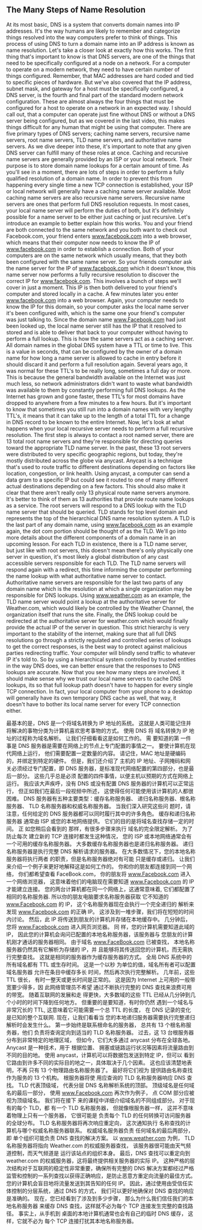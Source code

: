 ## The Many Steps of Name Resolution

At its most basic, DNS is a system that converts domain names into IP addresses. It's the way humans are likely to remember and categorize things resolved into the way computers prefer to think of things. This process of using DNS to turn a domain name into an IP address is known as name resolution. Let's take a closer look at exactly how this works. The first thing that's important to know is that DNS servers, are one of the things that need to be specifically configured at a node on a network. For a computer to operate on a modern network, they need to have certain number of things configured. Remember, that MAC addresses are hard coded and tied to specific pieces of hardware. But we've also covered that the IP address, subnet mask, and gateway for a host must be specifically configured, a DNS server, is the fourth and final part of the standard modern network configuration. These are almost always the four things that must be configured for a host to operate on a network in an expected way. I should call out, that a computer can operate just fine without DNS or without a DNS server being configured, but as we covered in the last video, this makes things difficult for any human that might be using that computer. There are five primary types of DNS servers; caching name servers, recursive name servers, root name servers, TLD name servers, and authoritative name servers. As we dive deeper into these, it's important to note that any given DNS server can fulfill many of these roles at once. Caching and recursive name servers are generally provided by an ISP or your local network. Their purpose is to store domain name lookups for a certain amount of time. As you'll see in a moment, there are lots of steps in order to perform a fully qualified resolution of a domain name. In order to prevent this from happening every single time a new TCP connection is established, your ISP or local network will generally have a caching name server available. Most caching name servers are also recursive name servers. Recursive name servers are ones that perform full DNS resolution requests. In most cases, your local name server will perform the duties of both, but it's definitely possible for a name server to be either just caching or just recursive. Let's introduce an example to better explain how this works. You and your friend are both connected to the same network and you both want to check out Facebook.com, your friend enters www.facebook.com into a web browser, which means that their computer now needs to know the IP of www.facebook.com in order to establish a connection. Both of your computers are on the same network which usually means, that they both been configured with the same name server. So your friends computer ask the name server for the IP of www.facebook.com which it doesn't know, this name server now performs a fully recursive resolution to discover the correct IP for www.facebook.com. This involves a bunch of steps we'll cover in just a moment. This IP is then both delivered to your friend's computer and stored locally in a cache. A few minutes later you enter www.facebook.com into a web browser. Again, your computer needs to know the IP for this domain, so your computer asks the local name server it's been configured with, which is the same one your friend's computer was just talking to. Since the domain name www.Facebook.com had just been looked up, the local name server still has the IP that it resolved to stored and is able to deliver that back to your computer without having to perform a full lookup. This is how the same servers act as a caching server. All domain names in the global DNS system have a TTL or time to live. This is a value in seconds, that can be configured by the owner of a domain name for how long a name server is allowed to cache in entry before it should discard it and perform a full resolution again. Several years ago, it was normal for these TTL's to be really long, sometimes a full day or more. This is because the general bandwidth available on the Internet was just much less, so network administrators didn't want to waste what bandwidth was available to them by constantly performing full DNS lookups. As the Internet has grown and gone faster, these TTL's for most domains have dropped to anywhere from a few minutes to a few hours. But it's important to know that sometimes you still run into a domain names with very lengthy TTL's, it means that it can take up to the length of a total TTL for a change in DNS record to be known to the entire Internet. Now, let's look at what happens when your local recursive server needs to perform a full recursive resolution. The first step is always to contact a root named server, there are 13 total root name servers and they're responsible for directing queries toward the appropriate TLD name server. In the past, these 13 root servers were distributed to very specific geographic regions, but today, they're mostly distributed across the globe via anycast. Anycast is a technique that's used to route traffic to different destinations depending on factors like location, congestion, or link health. Using anycast, a computer can send a data gram to a specific IP but could see it routed to one of many different actual destinations depending on a few factors. This should also make it clear that there aren't really only 13 physical route name servers anymore. It's better to think of them as 13 authorities that provide route name lookups as a service. The root servers will respond to a DNS lookup with the TLD name server that should be queried. TLD stands for top level domain and represents the top of the hierarchical DNS name resolution system. A TLD is the last part of any domain name, using www.facebook.com as an example again, the dot com portion should be thought of as the TLD. We'll go into more details about the different components of a domain name in an upcoming lesson. For each TLD in existence, there is a TLD name server, but just like with root servers, this doesn't mean there's only physically one server in question, it's most likely a global distribution of any cast accessible servers responsible for each TLD. The TLD name servers will respond again with a redirect, this time informing the computer performing the name lookup with what authoritative name server to contact. Authoritative name servers are responsible for the last two parts of any domain name which is the resolution at which a single organization may be responsible for DNS lookups. Using www.weather.com as an example, the TLD name server would point a lookup at the authoritative server for Weather.com, which would likely be controlled by the Weather Channel, the organization itself that runs the site. Finally, the DNS lookup could be redirected at the authoritative server for weather.com which would finally provide the actual IP of the server in question. This strict hierarchy is very important to the stability of the internet, making sure that all full DNS resolutions go through a strictly regulated and controlled series of lookups to get the correct responses, is the best way to protect against malicious parties redirecting traffic. Your computer will blindly send traffic to whatever IP it's told to. So by using a hierarchical system controlled by trusted entities in the way DNS does, we can better ensure that the responses to DNS lookups are accurate. Now that you see how many steps are involved, it should make sense why we trust our local name servers to cache DNS lookups, its so that full lookup path doesn't have to happen for every single TCP connection. In fact, your local computer from your phone to a desktop will generally have its own temporary DNS cache as well, that way, it doesn't have to bother its local name server for every TCP connection either.





最基本的是，DNS 是一个将域名转换为 IP 地址的系统。 这就是人类可能记住并 将解决的事物分类为计算机喜欢思考事物的方式。 使用 DNS 将 域名转换为 IP 地址的过程称为域名解析。 让我们仔细看看这是如何工作的。 需 要知道的第 一件事是 DNS 服务器是需要在网络上的节点上专门配置的事情之一。 要使计算机在现代网络上运行， 他们需要配置一定数量的内容。 请记住，MAC 地址是硬编码的，并绑定到特定的硬件。 但是，我们还介绍了 主机的 IP 地址、子网掩码和网关必须经过专门配置，即 DNS 服务器，是标准现代网络配置的第四部分，也是最后一部分。 这些几乎总是必须 配置的四件事情，以便主机以预期的方式在网络上运行。 我应该大声疾呼，没有 DNS 或没有配置 DNS 服务器的计算机可以正常运行， 但正如我们在最后一段视频中所述， 这使得任何可能使用该计算机的人都很困难。 DNS 服务器有五种主要类型：缓存名称服务器、 递归名称服务器、根名称服务器、 TLD 名称服务器和权威名称服务器。 当我们深入研究这些问 题时，请注意，任何给定的 DNS 服务器都可以同时履行其中的许多角色。 缓存和递归名称服务器 通常由 ISP 或您的本地网络提供。 它们的目的是将域名查找存储一定的时间。 正 如您稍后会看到的 那样，有很多步骤来执行 域名的完全限定解析。 为了防止每次 建立新的 TCP 连接时都发生这种情况， 您的 ISP 或本地网络通常会有一个可用的缓存名称服务器。 大多数缓存名称服务器也是递归名称服务器。 递归名称服务器是执行完整 DNS 解析请求的服务器。 在大多数情况下，您的本地名称服务器将执行两者 的职责，但是名称服务器绝对有可能 只是缓存或递归。 让我们来介绍一个例子来更好地解释这是如何工作的。 你和你的朋友都连接到同一个网络， 你们都希望查看 FaceBook.com， 你的朋友将 www.Facebook.com 进入一个网络浏览器， 这意味着他们的电脑现在需要知道 www.Facebook.com 的 IP 才能建立连接。 您的两台计算机都在同一个网络上，这通常意味着, 它们都配置了相同的名称服务器. 所以你的朋友电脑要求名称服务器获取 它不知道的 www.Facebook.com 的 IP， 这个名称服务器现在会执行一个完全递归的 解析来发现 www.Facebook.com 的正确 IP。 这涉及到一堆步骤，我们将在短短的时间内讨论。 然后，此 IP 将传送到朋友的计算机并存储在本地缓存中。 几分钟后，您将 www.Facebook.com 进入网页浏览器。 同 样，您的计算机需要知道此域的 IP， 因此您的计算机会询问已配置的本地名称服务器，该服务器与 您朋友的计算机刚才通话的服务器相同。 由于域名 www.FaceBook.com 已被查找， 本地名称服务器仍然具有它解析为存储的 IP，并 且能够将其传送回您的计算机，而无需执行完整查找。 这就是相同的服务器作为缓存服务器的方式。 全局 DNS 系统中的所有域名都有 TTL 或生存时间。 这是一个以秒 为单位的值，域名所有者可以配置域名服务器 允许在条目中缓存多长 时间，然后再次执行完整解析。 几年前，这些 TTL 很长， 有时一整天或更长时间是正常的。 这是因为 Internet 上可用的一般带宽要少得多，因 此网络管理员不希望 通过不断执行完整的 DNS 查找来浪费可用的带宽。 随着互联网的发展和走 得更快，大多数域的这些 TTL 已经从几分钟到几个小时的时间下降到任何地方。 但重要的是要知道，有时你仍然 遇到一个域名与非常冗长的 TTL, 这意味着它可能需要一个总 TTL 的长度， 在 DNS 记录的变化是已知的整个互联网. 现在，让我们看看当 您的本地递归服务器需要执行完整递归解析时会发生什么。 第一步始终是联系根命名的服务器， 总共有 13 个根名称服务器，他们 负责将查询定向到适当的 TLD 名称服务器。 过去，这 13 台根服务器分布到非常特定的地理区域， 但如今，它们大多通过 anycast 分布在全球各地。 Anycast 是一种技术，用于 根据位置、 拥塞或链路运行状况等因素将流量路由到不同的目的地。 使用 anycast，计算机可以将数据包发送到特定 IP，但可以 看到它路由到许多不同的实际目的地之一，具体取决于几个因素。 这也应该清楚地表明，不再 只有 13 个物理路由名称服务器了。 最好将它们视为 提供路由名称查找作为服务的 13 个机构。 根服务器将使 用应查询的 TLD 名称服务器响应 DNS 查找。 TLD 代表顶级域， 代表分层 DNS 名称解析系统的顶部。 顶级域名是任何域名的最后一部分， 使用 www.Facebook.com 再次作为例子， 点 COM 部分应被视为顶级域名。 我们将在接下 来的课程中详细介绍域名的不同组成部分。 对于现有的每个 TLD，都 有一个 TLD 名称服务器， 但就像根服务器一样， 这并不意味着物理上只有一个服务器， 它很可能是 负责每个 TLD 的任何转换可访问服务器的全球分布。 TLD 名称服务器将再次响应重定向， 这次通知执行 名称查找的计算机与哪个权威名称服务器联系。 权威域名服务器负责 任何域名的最后两部分，即 单个组织可能负责 DNS 查找的解决方案。 以 www.weather.com 为例， TLD 名称服务器将指向 Weather.com 的权威服务器查找， 该服务器很可能由天气频道控制，而天气频道是 运行该站点的组织本身。 最后，DNS 查找可以重定向到 weather.com 的权威服务器，这将最终提供相关服务器的实际 IP。 这种严格的层次结构对于互联网的稳定性非常重要，确保所有完整的 DNS 解决方案都经过严格监管和控制的一系列查找以获得正确响应，是防止恶意方重定向流量的最佳方式。 您的计算机会盲目地将流量发送到其告知的任何 IP。 因此，通过使用由受信任实体控制的分层系统，通过 DNS 的方式， 我们可以更好地确保对 DNS 查找的响应是准确的。 现在，您已经看到了涉及到多少步骤， 那么为什么我们信任我们的本地名称服务器 来缓存 DNS 查找，这样就不必为每个 TCP 连接发生完整的查找路径。 事实上，从手机到 桌面的本地计算机通常也会有自己的临时 DNS 缓存， 这样，它就不必为 每个 TCP 连接打扰其本地名称服务器。